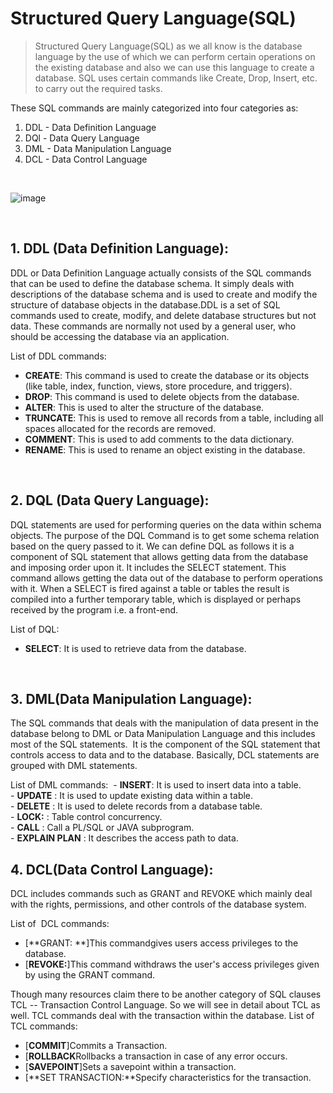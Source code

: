 # Structured Query Language(SQL)
> Structured Query Language(SQL) as we all know is the database language by the use of which we can perform certain operations on the existing database and also we can use 
> this language to create a database. SQL uses certain commands like Create, Drop, Insert, etc. to carry out the required tasks. 

These SQL commands are mainly categorized into four categories as: 
1.  DDL - Data Definition Language
2.  DQl - Data Query Language
3.  DML - Data Manipulation Language
4.  DCL - Data Control Language

<br />

![image](https://user-images.githubusercontent.com/72455881/139575541-1c143942-3409-405f-b5d0-a743259692c5.png)

<br />

## 1. DDL (Data Definition Language):
  DDL or Data Definition Language actually consists of the SQL commands that can be used to define the database schema. It simply deals with descriptions of the database 
  schema and is used to create and modify the structure of database objects in the database.DDL is a set of SQL commands used to create, modify, and delete database structures 
  but not data. These commands are normally not used by a general user, who should be accessing the database via an application.

  List of DDL commands: 
  -  **CREATE**: This command is used to create the database or its objects (like table, index, function, views, store procedure, and triggers).
  -  **DROP**: This command is used to delete objects from the database.
  -  **ALTER**: This is used to alter the structure of the database.
  -  **TRUNCATE**: This is used to remove all records from a table, including all spaces allocated for the records are removed.
  -  **COMMENT**: This is used to add comments to the data dictionary.
  -  **RENAME**: This is used to rename an object existing in the database.

<br />

## 2. DQL (Data Query Language):
  DQL statements are used for performing queries on the data within schema objects. The purpose of the DQL Command is to get some schema relation based on the query 
  passed to it. We can define DQL as follows it is a component of SQL statement that allows getting data from the database and imposing order upon it. It includes the 
  SELECT statement. This command allows getting the data out of the database to perform operations with it. When a SELECT is fired against a table or tables the result is 
  compiled into a further temporary table, which is displayed or perhaps received by the program i.e. a front-end.

  List of DQL: 
  - **SELECT**: It is used to retrieve data from the database.

<br />

## 3. DML(Data Manipulation Language):
  The SQL commands that deals with the manipulation of data present in the database belong to DML or Data Manipulation Language and this includes most of the SQL statements. 
  It is the component of the SQL statement that controls access to data and to the database. Basically, DCL statements are grouped with DML statements.

  List of DML commands: 
    - **INSERT**: It is used to insert data into a table. <br />
    - **UPDATE** : It is used to update existing data within a table. <br />
    - **DELETE** : It is used to delete records from a database table. <br />
    - **LOCK:** : Table control concurrency. <br />
    - **CALL** : Call a PL/SQL or JAVA subprogram. <br />
    - **EXPLAIN PLAN** : It describes the access path to data. <br />
  
## 4. DCL(Data Control Language):
DCL includes commands such as GRANT and REVOKE which mainly deal with the rights, permissions, and other controls of the database system. 

List of  DCL commands: 
-   [**GRANT: **]This commandgives users access privileges to the database.
-   [**REVOKE:**]This command withdraws the user's access privileges given by using the GRANT command.

Though many resources claim there to be another category of SQL clauses TCL -- Transaction Control Language. So we will see in detail about TCL as well. TCL commands deal 
with the transaction within the database.
List of TCL commands:

-   [**COMMIT**]Commits a Transaction.
-   [**ROLLBACK**Rollbacks a transaction in case of any error occurs.
-   [**SAVEPOINT**]Sets a savepoint within a transaction.
-   [**SET TRANSACTION:**Specify characteristics for the transaction.

